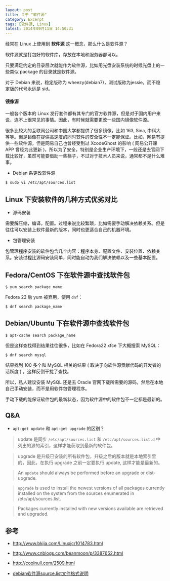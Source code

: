 ```yaml
---
layout: post
title: 关于 "软件源"
category: Excerpt
tags: [软件源, Linux]
latest: 2014年09月11日 14:50:31
---
```


经常在 Linux 上使用到 **软件源** 这一概念，那么什么是软件源？

软件源就是打包好的软件库，存放在本地和服务器都可以。

只要满足约定的目录层次就能作为软件源，比如用光盘安装系统的时候光盘上的一些类似 package 的目录就是软件源。

对于 Debian 来说，稳定版称为 wheezy(debian7)，测试版称为jessie。而不稳定版的代号永远是 sid。

#### 镜像源

一般各个版本的 Linux 发行套件都有其专门的官方软件源，但是对于国内用户来说，连不上很常见的事情。因此，有时候就需要更改一些国内镜像软件源。

很多比较大的互联网公司和中国大学都提供了很多镜像，比如 163, Sina, 中科大等等。但是镜像在提供高速度的同时软件的安全性不一定能保证。比如，网易有提供一些软件源，但是网易自己也曾经受到过 XcodeGhost 的影响 ( 网易公开课 APP 曾经为此更新 )，所以为了安全，特别是企业生产环境下，一般还是去官网下载比较好，虽然可能要借助一些梯子，不过对于技术人员来说，通常都不是什么难事。

- Debian 系更改软件源

```
$ sudo vi /etc/apt/sources.list
```

Linux 下安装软件的几种方式优劣对比
-

- 源码安装

需要解压缩，编译，配置。过程来说比较繁琐，比如需要手动解决依赖关系。但是往往可以安装上软件最新的版本，同时也更适合自己的机器环境。

- 包管理安装

包管理程序安装的软件包含几个内容：程序本身、配置文件、安装位置、依赖关系。安装过程比源码安装简单，同时能自动为我们解决依赖以及一些基本配置。

Fedora/CentOS 下在软件源中查找软件包
-

```
$ yum search package_name
```

Fedora 22 后 yum 被弃用，使用 `dnf`：

```
$ dnf search package_name
```

Debian/Ubuntu 下在软件源中查找软件包
-

```
$ apt-cache search package_name
```

但是这样查找得到结果往往很多，比如在 Fedora22 xfce 下大概搜索 MySQL：

```
$ dnf search mysql
```

结果找到 100 多个和 MySQL 相关的结果 ( 取决于向软件源贡献代码的开发者的活跃度 ) ，这样反倒干扰了查找。

所以，私人建议安装 MySQL 还是去 Oracle 官网下载所需要的源码，然后在本地自己手动安装，而不是用软件包管理程序。

手动下载的能保证软件包的最新状态，因为软件源中的软件包不一定都是最新的。

Q&A
-

-  `apt-get update` 和 `apt-get upgrade` 的区别？

> update 是同步 `/etc/apt/sources.list` 和 `/etc/apt/sources.list.d` 中列出的源的索引，这样才能获取到最新的软件包。

> upgrade 是升级已安装的所有软件包，升级之后的版本就是本地索引里的，因此，在执行 upgrade 之前一定要执行 update, 这样才能是最新的。

> An `update` should always be performed before an upgrade or dist-upgrade.

> `upgrade` is used to install the newest versions of all packages currently installed on the system from the sources enumerated in /etc/apt/sources.list. 

> Packages currently installed with new versions available are retrieved and upgraded.

参考
-

- <http://www.bkjia.com/Linuxjc/1014783.html>

- <http://www.cnblogs.com/beanmoon/p/3387652.html>

- <http://coolnull.com/2509.html>

- [debian软件源source.list文件格式说明](http://www.cnblogs.com/beanmoon/p/3387652.html)